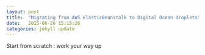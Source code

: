 ```yaml
---
layout: post
title:  "Migrating from AWS ElasticBeanstalk to Digital Ocean droplets"
date:   2015-06-26 15:15:26
categories: jekyll update
---
```

Start from scratch : work your way up
